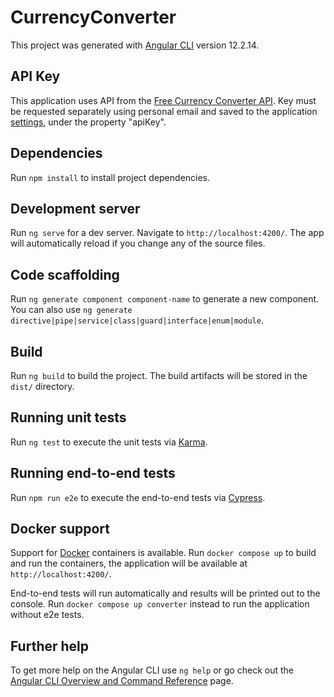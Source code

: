 # CurrencyConverter

This project was generated with [Angular CLI](https://github.com/angular/angular-cli) version 12.2.14.

## API Key

This application uses API from the [Free Currency Converter API](https://free.currencyconverterapi.com/). Key must be requested separately using personal email and saved to the application [settings](./src/assets/settings/app-settings.json), under the property "apiKey".

## Dependencies

Run `npm install` to install project dependencies.

## Development server

Run `ng serve` for a dev server. Navigate to `http://localhost:4200/`. The app will automatically reload if you change any of the source files.

## Code scaffolding

Run `ng generate component component-name` to generate a new component. You can also use `ng generate directive|pipe|service|class|guard|interface|enum|module`.

## Build

Run `ng build` to build the project. The build artifacts will be stored in the `dist/` directory.

## Running unit tests

Run `ng test` to execute the unit tests via [Karma](https://karma-runner.github.io).

## Running end-to-end tests

Run `npm run e2e` to execute the end-to-end tests via [Cypress](https://www.cypress.io/).

## Docker support

Support for [Docker](https://www.docker.com/) containers is available. Run `docker compose up` to build and run the containers, the application will be available at `http://localhost:4200/`.

End-to-end tests will run automatically and results will be printed out to the console. Run `docker compose up converter` instead to run the application without e2e tests.

## Further help

To get more help on the Angular CLI use `ng help` or go check out the [Angular CLI Overview and Command Reference](https://angular.io/cli) page.
